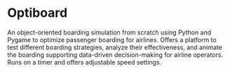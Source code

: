 # Optiboard
An object-oriented boarding simulation from scratch using Python and Pygame to optimize passenger boarding for airlines. Offers a platform to test different boarding strategies, analyze their effectiveness, and animate the boarding supporting data-driven decision-making for airline operators. Runs on a timer and offers adjustable speed settings.
